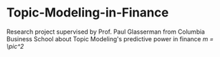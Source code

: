 # Topic-Modeling-in-Finance
Research project supervised by Prof. Paul Glasserman from Columbia Business School about Topic Modeling's predictive power in finance
*m = \pic^2*
